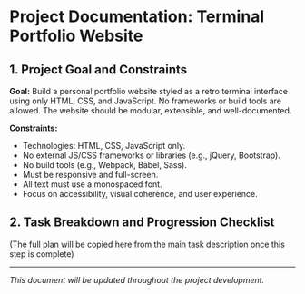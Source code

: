 # Project Documentation: Terminal Portfolio Website

## 1. Project Goal and Constraints

**Goal:** Build a personal portfolio website styled as a retro terminal interface using only HTML, CSS, and JavaScript. No frameworks or build tools are allowed. The website should be modular, extensible, and well-documented.

**Constraints:**
- Technologies: HTML, CSS, JavaScript only.
- No external JS/CSS frameworks or libraries (e.g., jQuery, Bootstrap).
- No build tools (e.g., Webpack, Babel, Sass).
- Must be responsive and full-screen.
- All text must use a monospaced font.
- Focus on accessibility, visual coherence, and user experience.

## 2. Task Breakdown and Progression Checklist

(The full plan will be copied here from the main task description once this step is complete)

---
*This document will be updated throughout the project development.*

